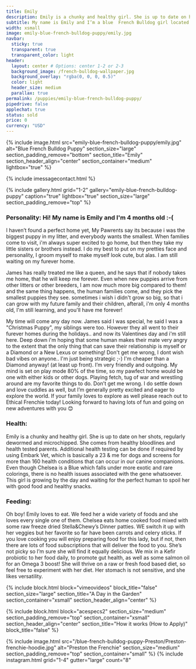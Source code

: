 ```yaml
---
title: Emily
description: Emily is a chunky and healthy girl. She is up to date on her shots, regularly dewormed and microchipped. She comes from healthy bloodlines and health tested parents. 
subtitle: My name is Emily and I’m a blue  French Bulldog girl located in New York City!
width: xsmall
image: emily-blue-french-bulldog-puppy/emily.jpg
navbar:
  sticky: true
  transparent: true
  transparent_color: light
header:
  layout: center # Options: center 1-2 or 2-3
  background_image: /french-bulldog-wallpaper.jpg
  background_overlay: "rgba(0, 0, 0, 0.5)"
  color: light
  header_size: medium
  parallax: true
permalink: /puppies/emily-blue-french-bulldog-puppy/
pipedrive: false
applechat: true
status: sold
price: 0
currency: "USD"
---
```


{% include image.html 
	src="emily-blue-french-bulldog-puppy/emily.jpg"
  alt="Blue French Bulldog Puppy"
  section_size="large"
  section_padding_remove="bottom"
  section_title="Emily"
  section_header_align="center"
  section_container="medium"
  lightbox="true"
%}

{% include imessagecontact.html %}


{% include gallery.html 
	grid="1-2"
	gallery="emily-blue-french-bulldog-puppy"
	caption="true"
	lightbox="true"
  section_size="large"
  section_padding_remove="top"
%}


### Personality: Hi! My name is Emily and I'm 4 months old :-(
I haven’t found a perfect home yet, My Pawrents say its because i was the biggest puppy in my litter, and everybody wants the smallest.  When families come to visit, i'm always super excited to go home, but then they take my little sisters or brothers instead.  I do my best to put on my pretties face and personality, I groom myself to make myself look cute, but alas. I am still waiting on my furever home.

James has really treated me like a queen, and he says that if nobody takes me home, that he will keep me forever. Even when new puppies arrive from other litters or other breeders, I am now much more big compared to them! and the same thing happens, the human families come, and they pick the smallest puppies they see. sometimes i wish i didn't grow so big, so that i can grow with my future family and their children, afterall, i'm only 4 months old, I'm still learning, and you'll have me forever!

My time will come any day now. James said I was special, he said I was a "Christmas Puppy", my siblings were too.  However they all went to their furever homes during the holidays.. and now its Valentines day and i'm still here. Deep down i'm hoping that some human makes their mate very angry to the extent that the only thing that can save their relationship is myself or a Diamond or a New Lexus or something!  Don't get me wrong, I dont wish bad vibes on anyone.. I'm just being strategic ;-) I'm cheaper than a Diamond anyway! (at least up front). I’m very friendly and outgoing. My mind is set on play mode 80% of the time, so my pawfect home would be one with either kids or other dogs. Playing fetch, tug of war and wrestling around are my favorite things to do. 
Don’t get me wrong. I do settle down and love cuddles as well, but I’m generally pretty excited and eager to explore the world. If your family loves to explore as well please reach out to Ethical Frenchie today! Looking forward to having lots of fun and going on new adventures with you 😊

### Health: 
Emily is a chunky and healthy girl. She is up to date on her shots, regularly dewormed and microchipped. She comes from healthy bloodlines and health tested parents. Additional  health testing can be done if required by using Embark Vet, which is basically a 23 & me for dogs and screens for more than 160 health conditions that can occur in our canine companions. 
Even though Chelsea is a Blue  which falls under more exotic and rare colorings, there is no health issues associated with the  gene whatsoever. 
This girl is growing by the day and waiting for the perfect human to spoil her with good food and healthy snacks. 

### Feeding:
Oh boy! Emily loves to eat. We feed her a wide variety of foods and she loves every single one of them. Chelsea eats home cooked food mixed with some raw freeze dried Stella&Chewy’s Dinner patties. WE switch it up with her veggies but her favorite so far have been carrots and celery sticks. If you love cooking you will enjoy preparing food for this lady, but if not, then there are lots of food subscriptions that will deliver the food to you. She’s not picky so I’m sure she will find it equally delicious. 
We mix in a Kefir probiotic to her food daily, to promote gut health, as well as some salmon oil for an Omega 3 boost! 
She will thrive on a raw or fresh food based diet, so feel free to experiment with her diet. Her stomach is not sensitive, and she likes versatility. 



{% include block.html 
  block="vimeovideos"
  block_title="false"
  section_size="large"
  section_title="A Day in the Garden" 
  section_container="xsmall"
  section_header_align="center"
%}

{% include block.html 
  block="acespecs2"
  section_size="medium"
  section_padding_remove="top"
  section_container="xsmall"
  section_header_align="center"
  section_title="How it works (How to Apply)"
  block_title="false"
%}

{% include image.html 
	src="/blue-french-bulldog-puppy-Preston/Preston-frenchie-hoodie.jpg"
  alt="Preston the Frenchie"
  section_size="medium"
  section_padding_remove="top"
  section_container="small"
%}
{% include instagram.html 
  grid="1-4"
  gutter="large"
  count="8" 



<script type="application/ld+json">
{
  "@context": "https://schema.org/",
  "@type": "Product",
  "name": "Emily",
  "offers": {
    "@type": "Offer",
    "priceCurrency": "USD",
    "price": "0",
    "availability": "https://schema.org/SoldOut"
  }
}
</script>
